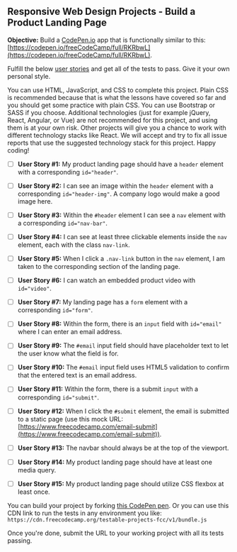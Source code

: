 ## Responsive Web Design Projects - Build a Product Landing Page

**Objective:**  Build a  [CodePen.io](https://codepen.io/)  app that is functionally similar to this:  [https://codepen.io/freeCodeCamp/full/RKRbwL](https://codepen.io/freeCodeCamp/full/RKRbwL).

Fulfill the below  [user stories](https://en.wikipedia.org/wiki/User_story)  and get all of the tests to pass. Give it your own personal style.

You can use HTML, JavaScript, and CSS to complete this project. Plain CSS is recommended because that is what the lessons have covered so far and you should get some practice with plain CSS. You can use Bootstrap or SASS if you choose. Additional technologies (just for example jQuery, React, Angular, or Vue) are not recommended for this project, and using them is at your own risk. Other projects will give you a chance to work with different technology stacks like React. We will accept and try to fix all issue reports that use the suggested technology stack for this project. Happy coding!

 - [ ] **User Story #1:**  My product landing page should have a  `header`  element with a corresponding  `id="header"`.

 - [ ] **User Story #2:**  I can see an image within the  `header`  element with a corresponding  `id="header-img"`. A company logo would make a good image here.

 - [ ] **User Story #3:**  Within the  `#header`  element I can see a  `nav`  element with a corresponding  `id="nav-bar"`.

 - [ ] **User Story #4:**  I can see at least three clickable elements inside the  `nav`  element, each with the class  `nav-link`.

 - [ ] **User Story #5:**  When I click a  `.nav-link`  button in the  `nav`  element, I am taken to the corresponding section of the landing page.

 - [ ] **User Story #6:**  I can watch an embedded product video with  `id="video"`.

 - [ ] **User Story #7:**  My landing page has a  `form`  element with a corresponding  `id="form"`.

 - [ ] **User Story #8:**  Within the form, there is an  `input`  field with  `id="email"`  where I can enter an email address.

 - [ ] **User Story #9:**  The  `#email`  input field should have placeholder text to let the user know what the field is for.

 - [ ] **User Story #10:**  The  `#email`  input field uses HTML5 validation to confirm that the entered text is an email address.

 - [ ] **User Story #11:**  Within the form, there is a submit  `input`  with a corresponding  `id="submit"`.

 - [ ] **User Story #12:**  When I click the  `#submit`  element, the email is submitted to a static page (use this mock URL:  [https://www.freecodecamp.com/email-submit](https://www.freecodecamp.com/email-submit)).

 - [ ] **User Story #13:**  The navbar should always be at the top of the viewport.

 - [ ] **User Story #14:**  My product landing page should have at least one media query.

 - [ ] **User Story #15:**  My product landing page should utilize CSS flexbox at least once.

You can build your project by forking  [this CodePen pen](https://codepen.io/freeCodeCamp/pen/MJjpwO). Or you can use this CDN link to run the tests in any environment you like:  `https://cdn.freecodecamp.org/testable-projects-fcc/v1/bundle.js`

Once you're done, submit the URL to your working project with all its tests passing.
